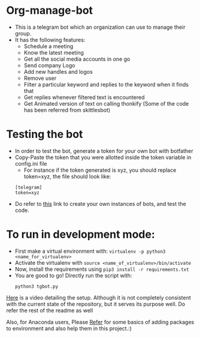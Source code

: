 # Org-manage-bot

- This is a telegram bot which an organization can use to manage their group.
- It has the following features:
  - Schedule a meeting
  - Know the latest meeting
  - Get all the social media accounts in one go
  - Send company Logo
  - Add new handles and logos
  - Remove user
  - Filter a particular keyword and replies to the keyword when it finds that
  - Get replies whenever filtered text is encountered
  - Get Animated version of text on calling thonkify (Some of the code has been referred from skittlesbot)
  
# Testing the bot

- In order to test the bot, generate a token for your own bot with botfather
- Copy-Paste the token that you were allotted inside the token variable in config.ini file
	- For instance if the token generated is xyz, you should replace token=xyz, the file should look like:
	```
	[telegram]
	token=xyz
	```
- Do refer to [this](https://www.freecodecamp.org/news/learn-to-build-your-first-bot-in-telegram-with-python-4c99526765e4/) link to create your own instances of bots, and test the code.

# To run in development mode:

- First make a virtual environment with: `virtualenv -p python3 <name_for_virtualenv>`
- Activate the virtualenv with `source <name_of_virtualenv>/bin/activate`
- Now, install the requirements using `pip3 install -r requirements.txt`
- You are good to go! Directly run the script with:
 	```
 	python3 tgbot.py
 	```
[Here](https://youtu.be/xiI_u60Vrq0) is a video detailing the setup. Although it is not completely consistent with the current state of the repository, but it serves its purpose well. Do refer the rest of the readme as well

Also, for Anaconda users, Please [Refer](https://www.geeksforgeeks.org/python-add-packages-to-anaconda-environment/) for some basics of adding packages to environment and also help them in this project.:)
